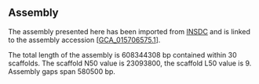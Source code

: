 **Assembly**
--------

The assembly presented here has been imported from [INSDC](http://www.insdc.org) and is linked to the assembly accession [[GCA\_015706575.1](http://www.ebi.ac.uk/ena/data/view/GCA_015706575.1)].

The total length of the assembly is 608344308 bp contained within 30 scaffolds.
The scaffold N50 value is 23093800, the scaffold L50 value is 9.
Assembly gaps span 580500 bp.
